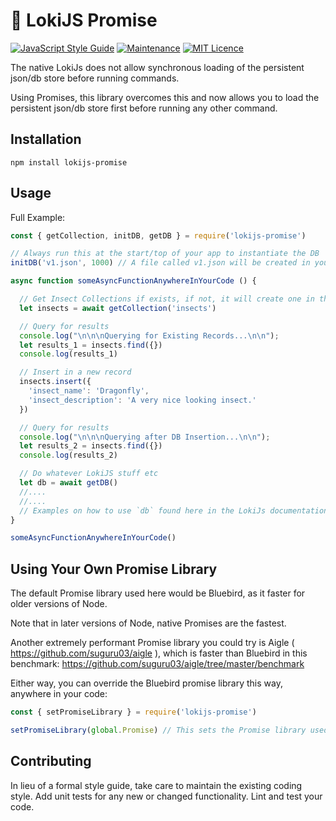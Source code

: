 #  🔨 LokiJS Promise

[![JavaScript Style Guide](https://img.shields.io/badge/code_style-standard-brightgreen.svg)](https://standardjs.com)
[![Maintenance](https://img.shields.io/badge/Maintained%3F-yes-green.svg)](https://github.com/joshuaquek/lokijs-promise/graphs/commit-activity)
[![MIT Licence](https://badges.frapsoft.com/os/mit/mit.svg?v=103)](https://opensource.org/licenses/mit-license.php)

The native LokiJs does not allow synchronous loading of the persistent json/db store before running commands. 

Using Promises, this library overcomes this and now allows you to load the persistent json/db store first before running any other command.

## Installation

  `npm install lokijs-promise`

## Usage

Full Example:

```javascript
const { getCollection, initDB, getDB } = require('lokijs-promise')

// Always run this at the start/top of your app to instantiate the DB
initDB('v1.json', 1000) // A file called v1.json will be created in your project repo and will be used as the DB, and it will have an autosave interval of 1000ms (1 second, essentially)

async function someAsyncFunctionAnywhereInYourCode () {

  // Get Insect Collections if exists, if not, it will create one in the DB
  let insects = await getCollection('insects')

  // Query for results
  console.log("\n\n\nQuerying for Existing Records...\n\n");
  let results_1 = insects.find({})
  console.log(results_1)

  // Insert in a new record
  insects.insert({
    'insect_name': 'Dragonfly',
    'insect_description': 'A very nice looking insect.'
  })

  // Query for results
  console.log("\n\n\nQuerying after DB Insertion...\n\n");
  let results_2 = insects.find({})
  console.log(results_2)

  // Do whatever LokiJS stuff etc
  let db = await getDB()
  //....
  //....
  // Examples on how to use `db` found here in the LokiJs documentation: https://rawgit.com/techfort/LokiJS/master/jsdoc/index.html
}

someAsyncFunctionAnywhereInYourCode()
```

## Using Your Own Promise Library

The default Promise library used here would be Bluebird, as it faster for older versions of Node. 

Note that in later versions of Node, native Promises are the fastest. 

Another extremely performant Promise library you could try is Aigle ( https://github.com/suguru03/aigle ), which is faster than Bluebird in this benchmark: https://github.com/suguru03/aigle/tree/master/benchmark

Either way, you can override the Bluebird promise library this way, anywhere in your code:

```javascript
const { setPromiseLibrary } = require('lokijs-promise')

setPromiseLibrary(global.Promise) // This sets the Promise library used in lokijs-promise to the native NodeJs Promise library

```


## Contributing

In lieu of a formal style guide, take care to maintain the existing coding style. Add unit tests for any new or changed functionality. Lint and test your code.
